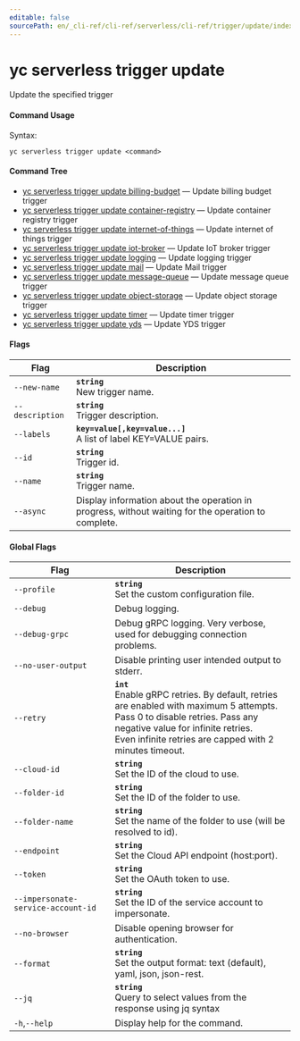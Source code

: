 ```yaml
---
editable: false
sourcePath: en/_cli-ref/cli-ref/serverless/cli-ref/trigger/update/index.md
---
```


# yc serverless trigger update

Update the specified trigger

#### Command Usage

Syntax: 

`yc serverless trigger update <command>`

#### Command Tree

- [yc serverless trigger update billing-budget](billing-budget.md) — Update billing budget trigger
- [yc serverless trigger update container-registry](container-registry.md) — Update container registry trigger
- [yc serverless trigger update internet-of-things](internet-of-things.md) — Update internet of things trigger
- [yc serverless trigger update iot-broker](iot-broker.md) — Update IoT broker trigger
- [yc serverless trigger update logging](logging.md) — Update logging trigger
- [yc serverless trigger update mail](mail.md) — Update Mail trigger
- [yc serverless trigger update message-queue](message-queue.md) — Update message queue trigger
- [yc serverless trigger update object-storage](object-storage.md) — Update object storage trigger
- [yc serverless trigger update timer](timer.md) — Update timer trigger
- [yc serverless trigger update yds](yds.md) — Update YDS trigger

#### Flags

| Flag | Description |
|----|----|
|`--new-name`|<b>`string`</b><br/>New trigger name.|
|`--description`|<b>`string`</b><br/>Trigger description.|
|`--labels`|<b>`key=value[,key=value...]`</b><br/>A list of label KEY=VALUE pairs.|
|`--id`|<b>`string`</b><br/>Trigger id.|
|`--name`|<b>`string`</b><br/>Trigger name.|
|`--async`|Display information about the operation in progress, without waiting for the operation to complete.|

#### Global Flags

| Flag | Description |
|----|----|
|`--profile`|<b>`string`</b><br/>Set the custom configuration file.|
|`--debug`|Debug logging.|
|`--debug-grpc`|Debug gRPC logging. Very verbose, used for debugging connection problems.|
|`--no-user-output`|Disable printing user intended output to stderr.|
|`--retry`|<b>`int`</b><br/>Enable gRPC retries. By default, retries are enabled with maximum 5 attempts.<br/>Pass 0 to disable retries. Pass any negative value for infinite retries.<br/>Even infinite retries are capped with 2 minutes timeout.|
|`--cloud-id`|<b>`string`</b><br/>Set the ID of the cloud to use.|
|`--folder-id`|<b>`string`</b><br/>Set the ID of the folder to use.|
|`--folder-name`|<b>`string`</b><br/>Set the name of the folder to use (will be resolved to id).|
|`--endpoint`|<b>`string`</b><br/>Set the Cloud API endpoint (host:port).|
|`--token`|<b>`string`</b><br/>Set the OAuth token to use.|
|`--impersonate-service-account-id`|<b>`string`</b><br/>Set the ID of the service account to impersonate.|
|`--no-browser`|Disable opening browser for authentication.|
|`--format`|<b>`string`</b><br/>Set the output format: text (default), yaml, json, json-rest.|
|`--jq`|<b>`string`</b><br/>Query to select values from the response using jq syntax|
|`-h`,`--help`|Display help for the command.|
